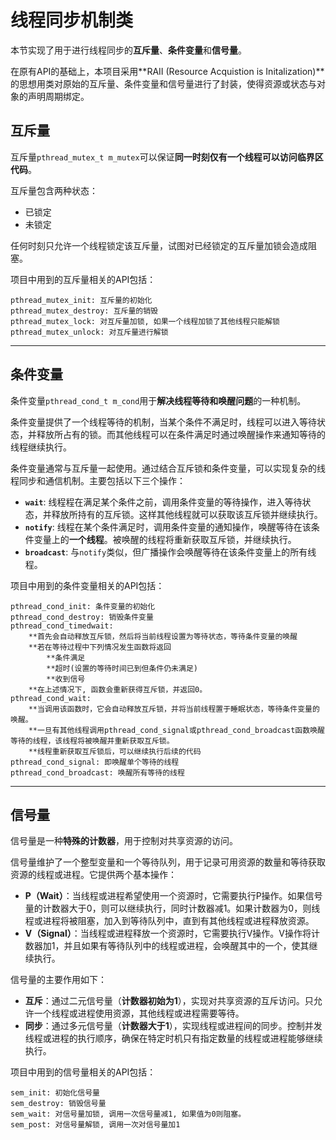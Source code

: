 # 线程同步机制类

本节实现了用于进行线程同步的**互斥量**、**条件变量**和**信号量**。

在原有API的基础上，本项目采用**RAII (Resource Acquistion is Initalization)**的思想用类对原始的互斥量、条件变量和信号量进行了封装，使得资源或状态与对象的声明周期绑定。

## 互斥量

互斥量`pthread_mutex_t m_mutex`可以保证**同一时刻仅有一个线程可以访问临界区代码**。

互斥量包含两种状态：

- 已锁定
- 未锁定

任何时刻只允许一个线程锁定该互斥量，试图对已经锁定的互斥量加锁会造成阻塞。

项目中用到的互斥量相关的API包括：

```
pthread_mutex_init: 互斥量的初始化
pthread_mutex_destroy: 互斥量的销毁
pthread_mutex_lock: 对互斥量加锁, 如果一个线程加锁了其他线程只能解锁
pthread_mutex_unlock: 对互斥量进行解锁
```

------

## 条件变量

条件变量`pthread_cond_t m_cond`用于**解决线程等待和唤醒问题**的一种机制。

条件变量提供了一个线程等待的机制，当某个条件不满足时，线程可以进入等待状态，并释放所占有的锁。而其他线程可以在条件满足时通过唤醒操作来通知等待的线程继续执行。

条件变量通常与互斥量一起使用。通过结合互斥锁和条件变量，可以实现复杂的线程同步和通信机制。主要包括以下三个操作：

- **`wait`**: 线程程在满足某个条件之前，调用条件变量的等待操作，进入等待状态，并释放所持有的互斥锁。这样其他线程就可以获取该互斥锁并继续执行。
- **`notify`**: 线程在某个条件满足时，调用条件变量的通知操作，唤醒等待在该条件变量上的**一个线程**。被唤醒的线程将重新获取互斥锁，并继续执行。
- **`broadcast`**: 与`notify`类似，但广播操作会唤醒等待在该条件变量上的所有线程。

项目中用到的条件变量相关的API包括：

```
pthread_cond_init: 条件变量的初始化
pthread_cond_destroy: 销毁条件变量
pthread_cond_timedwait:
	**首先会自动释放互斥锁，然后将当前线程设置为等待状态，等待条件变量的唤醒
	**若在等待过程中下列情况发生函数将返回
		**条件满足
		**超时(设置的等待时间已到但条件仍未满足)
		**收到信号
	**在上述情况下, 函数会重新获得互斥锁，并返回0。
pthread_cond_wait: 
	**当调用该函数时，它会自动释放互斥锁，并将当前线程置于睡眠状态，等待条件变量的唤醒。
	**一旦有其他线程调用pthread_cond_signal或pthread_cond_broadcast函数唤醒等待的线程，该线程将被唤醒并重新获取互斥锁。
	**线程重新获取互斥锁后，可以继续执行后续的代码
pthread_cond_signal: 即唤醒单个等待的线程
pthread_cond_broadcast: 唤醒所有等待的线程
```

------

## 信号量

信号量是一种**特殊的计数器**，用于控制对共享资源的访问。

信号量维护了一个整型变量和一个等待队列，用于记录可用资源的数量和等待获取资源的线程或进程。它提供两个基本操作：

- **P（Wait）**：当线程或进程希望使用一个资源时，它需要执行P操作。如果信号量的计数器大于0，则可以继续执行，同时计数器减1。如果计数器为0，则线程或进程将被阻塞，加入到等待队列中，直到有其他线程或进程释放资源。
- **V（Signal）**：当线程或进程释放一个资源时，它需要执行V操作。V操作将计数器加1，并且如果有等待队列中的线程或进程，会唤醒其中的一个，使其继续执行。

信号量的主要作用如下：

- **互斥**：通过二元信号量（**计数器初始为1**），实现对共享资源的互斥访问。只允许一个线程或进程使用资源，其他线程或进程需要等待。
- **同步**：通过多元信号量（**计数器大于1**），实现线程或进程间的同步。控制并发线程或进程的执行顺序，确保在特定时机只有指定数量的线程或进程能够继续执行。

项目中用到的信号量相关的API包括：

```
sem_init: 初始化信号量
sem_destroy: 销毁信号量
sem_wait: 对信号量加锁, 调用一次信号量减1, 如果值为0则阻塞。
sem_post: 对信号量解锁, 调用一次对信号量加1
```

